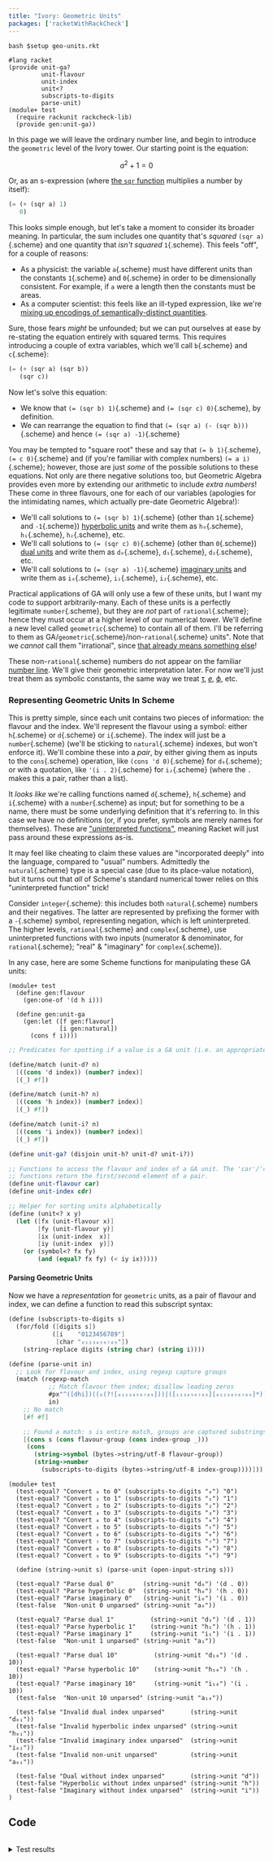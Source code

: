```yaml
---
title: "Ivory: Geometric Units"
packages: ['racketWithRackCheck']
---
```


<!--
EXTRA THOUGHTS:

If we only include dual units, we get exterior algbra.

We can implement a dual unit by adding a complex unit to a hyperbolic unit.

What about ordinary complex numbers? e1e2 * e1e2 = e1e2e1e2 = -e1e2e2e1
If e1 and e2 are hyperbolic, -e1e2e2e1 = -e1e1 = -1
If e1 and e2 are complexm -e1e2e2e1 = e1e1 = -1

What's the best nesting/mezzanine structure?

Can we use a combination of units to implement an ordinary, commutative
hyperbolic number (i.e. the split-complex numbers)?

What about (e1 + e2)? (e1 + e2)(e1 + e2) = e1e1 + e1e2 + e2e1 + e2e2
= e1e1 + e1e2 - e1e2 + e2e2
= e1e1 + e2e2

If e1 and e2 are complex, this is -2 and hence isomorphic to the complex numbers
If e1 and e2 are hyperbolic, this is 2. Maybe we can rescale?

(e1 + e2)/2 (e1 + e2)/2 = (e1e1 + e1e2 - e1e2 + e2e2)/2
= (e1e1 + e2e2)/2

If e1 and e2 are hyperbolic, we get a commutative hyperbolic algebra!

Seems like hyperbolic units can be used to generate the most things:

 - (h1 + h2)/2 gives hyperbolic numbers
 - h1h2 gives complex numbers

(h1 + i1) gives exterior algebra

-->

```{pipe="sh"}
bash $setup geo-units.rkt
```

```{pipe="./hide"}
#lang racket
(provide unit-ga?
         unit-flavour
         unit-index
         unit<?
         subscripts-to-digits
         parse-unit)
(module+ test
  (require rackunit rackcheck-lib)
  (provide gen:unit-ga))
```

In this page we will leave the ordinary number line, and begin to introduce the
`geometric` level of the Ivory tower. Our starting point is the equation:

$$a^2 + 1 = 0$$

Or, as an s-expression (where [the `sqr`
function](https://docs.racket-lang.org/reference/generic-numbers.html#%28def._%28%28lib._racket%2Fmath..rkt%29._sqr%29%29)
multiplies a number by itself):

```scheme
(= (+ (sqr a) 1)
   0)
```

This looks simple enough, but let's take a moment to consider its broader
meaning. In particular, the sum includes one quantity that's *squared*
`(sqr a)`{.scheme} and one quantity that *isn't squared* `1`{.scheme}. This
feels "off", for a couple of reasons:

 - As a physicist: the variable `a`{.scheme} must have different units than the
   constants `1`{.scheme} and `0`{.scheme} in order to be dimensionally
   consistent. For example, if `a` were a length then the constants must be
   areas.
 - As a computer scientist: this feels like an ill-typed expression, like we're
   [mixing up encodings of semantically-distinct
   quantities](https://wiki.c2.com/?StringlyTyped).

Sure, those fears *might* be unfounded; but we can put ourselves at ease by
re-stating the equation entirely with squared terms. This requires introducing a
couple of extra variables, which we'll call `b`{.scheme} and `c`{.scheme}:

```scheme
(= (+ (sqr a) (sqr b))
   (sqr c))
```

Now let's solve this equation:

 - We know that `(= (sqr b) 1)`{.scheme} and `(= (sqr c) 0)`{.scheme}, by
   definition.
 - We can rearrange the equation to find that `(= (sqr a) (- (sqr b)))`{.scheme}
   and hence `(= (sqr a) -1)`{.scheme}

You may be tempted to "square root" these and say that `(= b 1)`{.scheme},
`(= c 0)`{.scheme} and (if you're familiar with complex numbers)
`(= a i)`{.scheme}; however, those are just *some* of the possible solutions to
these equations. Not only are there negative solutions too, but Geometric
Algebra provides even more by extending our arithmetic to include *extra
numbers*! These come in three flavours, one for each of our variables (apologies
for the intimidating names, which actually pre-date Geometric Algebra!):

 - We'll call solutions to `(= (sqr b) 1)`{.scheme} (other than `1`{.scheme} and
   `-1`{.scheme}) [hyperbolic
   units](https://en.wikipedia.org/wiki/Split-complex_number) and write them as
   `h₀`{.scheme}, `h₁`{.scheme}, `h₂`{.scheme}, etc.
 - We'll call solutions to `(= (sqr c) 0)`{.scheme} (other than `0`{.scheme})
   [dual units](https://en.wikipedia.org/wiki/Dual_numbers) and write them as
   `d₀`{.scheme}, `d₁`{.scheme}, `d₂`{.scheme}, etc.
 - We'll call solutions to `(= (sqr a) -1)`{.scheme} [imaginary
   units](https://en.wikipedia.org/wiki/Imaginary_number) and write them as
   `i₀`{.scheme}, `i₁`{.scheme}, `i₂`{.scheme}, etc.

Practical applications of GA will only use a few of these units, but I want my
code to support arbitrarily-many. Each of these units is a perfectly legitimate
`number`{.scheme}, but they are *not* part of `rational`{.scheme}; hence they
must occur at a higher level of our numerical tower. We'll define a new level
called `geometric`{.scheme} to contain all of them. I'll be referring to them as
GA/`geometric`{.scheme}/non-`rational`{.scheme} units". Note that we *cannot*
call them "irrational", since [that already means something
else](https://en.wikipedia.org/wiki/Irrational_number)!

These non-`rational`{.scheme} numbers do not appear on the familiar [number
line](https://en.wikipedia.org/wiki/Number_line). We'll give their geometric
interpretation later. For now we'll just treat them as symbolic constants, the
same way we treat
[τ](https://tauday.com/tau-manifesto),
[𝑒](https://en.wikipedia.org/wiki/E_(mathematical_constant)),
[ϕ](https://en.wikipedia.org/wiki/Golden_ratio), etc.

### Representing Geometric Units In Scheme ###

This is pretty simple, since each unit contains two pieces of information: the
flavour and the index. We'll represent the flavour using a symbol: either
`h`{.scheme} or `d`{.scheme} or `i`{.scheme}. The index will just be a
`number`{.scheme} (we'll be sticking to `natural`{.scheme} indexes, but won't
enforce it). We'll combine these into a *pair*, by either giving them as inputs
to the `cons`{.scheme} operation, like `(cons 'd 0)`{.scheme} for `d₀`{.scheme};
or with a quotation, like `'(i . 2)`{.scheme} for `i₂`{.scheme} (where the `.`
makes this a pair, rather than a list).

It *looks like* we're calling functions named `d`{.scheme}, `h`{.scheme} and
`i`{.scheme} with a `number`{.scheme} as input; but for something to be a name,
there must be some underlying definition that it's referring to. In this case we
have no definitions (or, if you prefer, symbols are merely names for
themselves). These are ["uninterpreted
functions"](https://en.wikipedia.org/wiki/Uninterpreted_function), meaning
Racket will just pass around these expressions as-is.

It may feel like cheating to claim these values are "incorporated deeply" into
the language, compared to "usual" numbers. Admittedly the `natural`{.scheme}
type is a special case (due to its place-value notation), but it turns out that
*all* of Scheme's standard numerical tower relies on this "uninterpreted
function" trick!

Consider `integer`{.scheme}: this includes both `natural`{.scheme} numbers and
their negatives. The latter are represented by prefixing the former with a
`-`{.scheme} symbol, representing negation, which is left uninterpreted. The
higher levels, `rational`{.scheme} and `complex`{.scheme}, use uninterpreted
functions with two inputs (numerator & denominator, for `rational`{.scheme};
"real" & "imaginary" for `complex`{.scheme}).

In any case, here are some Scheme functions for manipulating these GA units:

```{pipe="./hide"}
(module+ test
  (define gen:flavour
    (gen:one-of '(d h i)))

  (define gen:unit-ga
    (gen:let ([f gen:flavour]
              [i gen:natural])
      (cons f i))))
```

```{.scheme pipe="./show"}
;; Predicates for spotting if a value is a GA unit (i.e. an appropriate pair)

(define/match (unit-d? n)
  [((cons 'd index)) (number? index)]
  [(_) #f])

(define/match (unit-h? n)
  [((cons 'h index)) (number? index)]
  [(_) #f])

(define/match (unit-i? n)
  [((cons 'i index)) (number? index)]
  [(_) #f])

(define unit-ga? (disjoin unit-h? unit-d? unit-i?))

;; Functions to access the flavour and index of a GA unit. The 'car'/'cdr'
;; functions return the first/second element of a pair.
(define unit-flavour car)
(define unit-index cdr)

;; Helper for sorting units alphabetically
(define (unit<? x y)
  (let ([fx (unit-flavour x)]
        [fy (unit-flavour y)]
        [ix (unit-index  x)]
        [iy (unit-index  y)])
    (or (symbol<? fx fy)
        (and (equal? fx fy) (< iy ix)))))
```

#### Parsing Geometric Units ####

Now we have a *representation* for `geometric` units, as a pair of flavour and
index, we can define a function to read this subscript syntax:

```{.scheme pipe="./show"}
(define (subscripts-to-digits s)
  (for/fold ([digits s])
            ([i    "0123456789"]
             [char "₀₁₂₃₄₅₆₇₈₉"])
    (string-replace digits (string char) (string i))))

(define (parse-unit in)
  ;; Look for flavour and index, using regexp capture groups
  (match (regexp-match
           ;; Match flavour then index; disallow leading zeros
           #px"^([dhi])((₀(?![₀₁₂₃₄₅₆₇₈₉]))|([₁₂₃₄₅₆₇₈₉][₀₁₂₃₄₅₆₇₈₉]*))"
           in)
    ;; No match
    [#f #f]

    ;; Found a match: s is entire match, groups are captured substrings
    [(cons s (cons flavour-group (cons index-group _)))
     (cons
       (string->symbol (bytes->string/utf-8 flavour-group))
       (string->number
         (subscripts-to-digits (bytes->string/utf-8 index-group))))]))
```

```{pipe="./hide"}
(module+ test
  (test-equal? "Convert ₀ to 0" (subscripts-to-digits "₀") "0")
  (test-equal? "Convert ₁ to 1" (subscripts-to-digits "₁") "1")
  (test-equal? "Convert ₂ to 2" (subscripts-to-digits "₂") "2")
  (test-equal? "Convert ₃ to 3" (subscripts-to-digits "₃") "3")
  (test-equal? "Convert ₄ to 4" (subscripts-to-digits "₄") "4")
  (test-equal? "Convert ₅ to 5" (subscripts-to-digits "₅") "5")
  (test-equal? "Convert ₆ to 6" (subscripts-to-digits "₆") "6")
  (test-equal? "Convert ₇ to 7" (subscripts-to-digits "₇") "7")
  (test-equal? "Convert ₈ to 8" (subscripts-to-digits "₈") "8")
  (test-equal? "Convert ₉ to 9" (subscripts-to-digits "₉") "9")

  (define (string->unit s) (parse-unit (open-input-string s)))

  (test-equal? "Parse dual 0"        (string->unit "d₀") '(d . 0))
  (test-equal? "Parse hyperbolic 0"  (string->unit "h₀") '(h . 0))
  (test-equal? "Parse imaginary 0"   (string->unit "i₀") '(i . 0))
  (test-false  "Non-unit 0 unparsed" (string->unit "a₀"))

  (test-equal? "Parse dual 1"          (string->unit "d₁") '(d . 1))
  (test-equal? "Parse hyperbolic 1"    (string->unit "h₁") '(h . 1))
  (test-equal? "Parse imaginary 1"     (string->unit "i₁") '(i . 1))
  (test-false  "Non-unit 1 unparsed" (string->unit "a₁"))

  (test-equal? "Parse dual 10"          (string->unit "d₁₀") '(d . 10))
  (test-equal? "Parse hyperbolic 10"    (string->unit "h₁₀") '(h . 10))
  (test-equal? "Parse imaginary 10"     (string->unit "i₁₀") '(i . 10))
  (test-false  "Non-unit 10 unparsed" (string->unit "a₁₀"))

  (test-false "Invalid dual index unparsed"       (string->unit "d₀₁"))
  (test-false "Invalid hyperbolic index unparsed" (string->unit "h₀₁"))
  (test-false "Invalid imaginary index unparsed"  (string->unit "i₀₁"))
  (test-false "Invalid non-unit unparsed"         (string->unit "a₀₁"))

  (test-false "Dual without index unparsed"       (string->unit "d"))
  (test-false "Hyperbolic without index unparsed" (string->unit "h"))
  (test-false "Imaginary without index unparsed"  (string->unit "i"))
)
```

## Code ##

```{.unwrap pipe="./dump geo-units.rkt"}
```

<details class="odd">
 <summary>Test results</summary>

```{pipe="./tests"}
```

</details>
</div>
